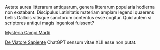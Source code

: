 Aetate aurea litterarum antiquarum, genera litterarum popularia hodierna non exstabant. 
Discipulus Latinitatis materiam amplam legendi quaerens bellis Gallicis
vitisque sanctorum contentus esse cogitur. 
Quid autem si scriptores antiqui magis ingeniosi fuissent?

[Mysteria Campi Martii](text/mysteria.md)

[De Viatore Sapiente](text/de-viatore.md) ChatGPT sensum vitae XLII esse non putat.
